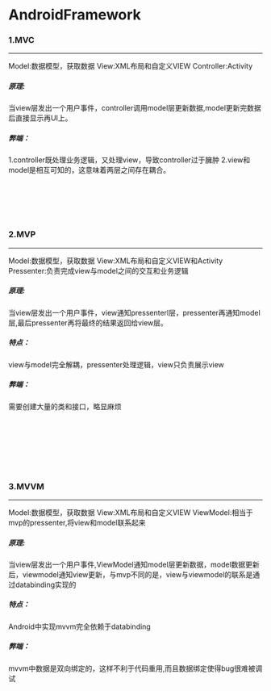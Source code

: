 # AndroidFramework
<h3>1.MVC</h3>


----------


Model:数据模型，获取数据
View:XML布局和自定义VIEW
Controller:Activity

<h5>原理:</h5>当view层发出一个用户事件，controller调用model层更新数据,model更新完数据后直接显示再UI上。
<h5>弊端：</h5>1.controller既处理业务逻辑，又处理view，导致controller过于臃肿
                2.view和model是相互可知的，这意味着两层之间存在耦合。
<br></br>
<br></br>
<br></br>

<h3>2.MVP</h3>


----------


Model:数据模型，获取数据
View:XML布局和自定义VIEW和Activity
Pressenter:负责完成view与model之间的交互和业务逻辑


<h5>原理:</h5>当view层发出一个用户事件，view通知pressenterl层，pressenter再通知model层,最后pressenter再将最终的结果返回给view层。

<h5>特点：</h5>view与model完全解耦，pressenter处理逻辑，view只负责展示view
<h5>弊端：</h5>需要创建大量的类和接口，略显麻烦  
  
  
 

   
<br></br>
<br></br>
<br></br>                                                                                                        
<h3>3.MVVM</h3>

----------


Model:数据模型，获取数据
View:XML布局和自定义VIEW
ViewModel:相当于mvp的pressenter,将view和model联系起来


<h5>原理:</h5>当view层发出一个用户事件,ViewModel通知model层更新数据，model数据更新后，viewmodel通知view更新，与mvp不同的是，view与viewmodel的联系是通过databinding实现的

<h5>特点：</h5>Android中实现mvvm完全依赖于databinding
<h5>弊端：</h5>mvvm中数据是双向绑定的，这样不利于代码重用,而且数据绑定使得bug很难被调试

















